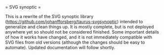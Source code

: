 = SVG synoptic =


This is a rewrite of the SVG synoptic library
(https://github.com/johanfforsberg/taurus-svgsynoptic) intended to
generalize and clean things up. It is mostly complete, but is not
deployed anywhere yet so should not be considered finished. Some
important details of how it works have changed, and it is not
immediately compatible with SVG files from old versions (although the
changes should be easy to automate).  Updated documentation will
follow shortly.
